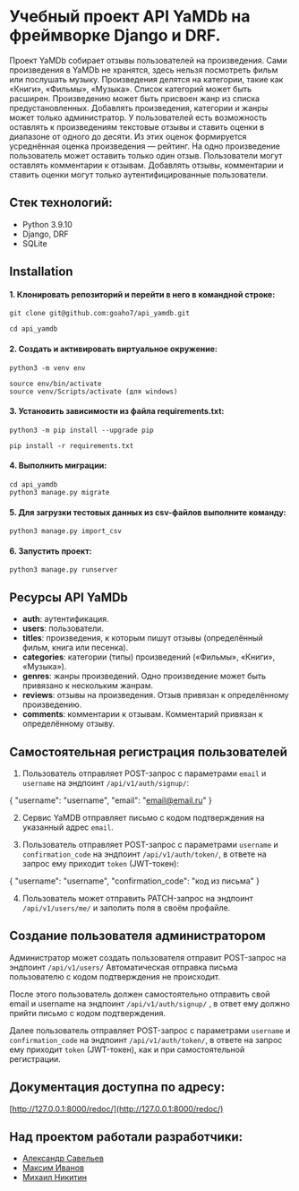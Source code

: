 # Учебный проект API YaMDb на фреймворкe Django и DRF.

Проект YaMDb собирает отзывы пользователей на произведения. Сами произведения в YaMDb не хранятся, здесь нельзя посмотреть фильм или послушать музыку.
Произведения делятся на категории, такие как «Книги», «Фильмы», «Музыка». Список категорий может быть расширен. 
Произведению может быть присвоен жанр из списка предустановленных. 
Добавлять произведения, категории и жанры может только администратор.
У пользователей есть возможность оставлять к произведениям текстовые отзывы и ставить оценки в диапазоне от одного до десяти. Из этих оценок формируется усреднённая оценка произведения — рейтинг. На одно произведение пользователь может оставить только один отзыв.
Пользователи могут оставлять комментарии к отзывам.
Добавлять отзывы, комментарии и ставить оценки могут только аутентифицированные пользователи.

## Стек технологий:
- Python 3.9.10
- Django, DRF
- SQLite

## Installation
#### 1. Клонировать репозиторий и перейти в него в командной строке: 

    git clone git@github.com:goaho7/api_yamdb.git

    cd api_yamdb

#### 2. Cоздать и активировать виртуальное окружение:

    python3 -m venv env

    source env/bin/activate
    source venv/Scripts/activate (для windows)

#### 3. Установить зависимости из файла requirements.txt:

    python3 -m pip install --upgrade pip

    pip install -r requirements.txt

#### 4. Выполнить миграции:

    cd api_yamdb
    python3 manage.py migrate    

#### 5. Для загрузки тестовых данных из csv-файлов выполните команду:

    python3 manage.py import_csv 

#### 6. Запустить проект:

    python3 manage.py runserver

## Ресурсы API YaMDb
- **auth**: аутентификация.
- **users**: пользователи.
- **titles**: произведения, к которым пишут отзывы (определённый фильм, 
  книга или песенка).
- **categories**: категории (типы) произведений («Фильмы», «Книги», 
  «Музыка»).
- **genres**: жанры произведений. Одно произведение может быть привязано 
  к нескольким жанрам.
- **reviews**: отзывы на произведения. Отзыв привязан к определённому 
  произведению.
- **comments**: комментарии к отзывам. Комментарий привязан к 
  определённому отзыву.


## Самостоятельная регистрация пользователей
1. Пользователь отправляет POST-запрос с 
параметрами `email` и `username` на эндпоинт `/api/v1/auth/signup/`: 

{
    "username": "username",
    "email": "email@email.ru"
}

2. Сервис YaMDB отправляет письмо с кодом подтверждения на указанный адрес `email`.

3. Пользователь отправляет POST-запрос с параметрами `username` и 
`confirmation_code` на эндпоинт `/api/v1/auth/token/`, в ответе на запрос ему 
приходит `token` (JWT-токен):

{
    "username": "username",
    "confirmation_code": "код из письма"
}

4. Пользователь может отправить PATCH-запрос на эндпоинт 
`/api/v1/users/me/` и заполить поля в своём профайле.


## Создание пользователя администратором
Администратор может создать пользователя отправит
POST-запрос на эндпоинт `/api/v1/users/` Автоматическая отправка
письма пользователю с кодом подтверждения не происходит. 

После этого пользователь должен самостоятельно отправить свой email и
username на эндпоинт `/api/v1/auth/signup/` , в ответ ему должно прийти
письмо с кодом подтверждения.

Далее пользователь отправляет POST-запрос с параметрами `username` и 
`confirmation_code` на эндпоинт `/api/v1/auth/token/`, в ответе на запрос ему 
приходит `token` (JWT-токен), как и при самостоятельной регистрации.


## Документация доступна по адресу:

[http://127.0.0.1:8000/redoc/](http://127.0.0.1:8000/redoc/)


## Над проектом работали разработчики:
- [Александр Савельев](https://github.com/goaho7)
- [Максим Иванов](https://github.com/Walkman-444)
- [Михаил Никитин](https://github.com/DardaLeoN)